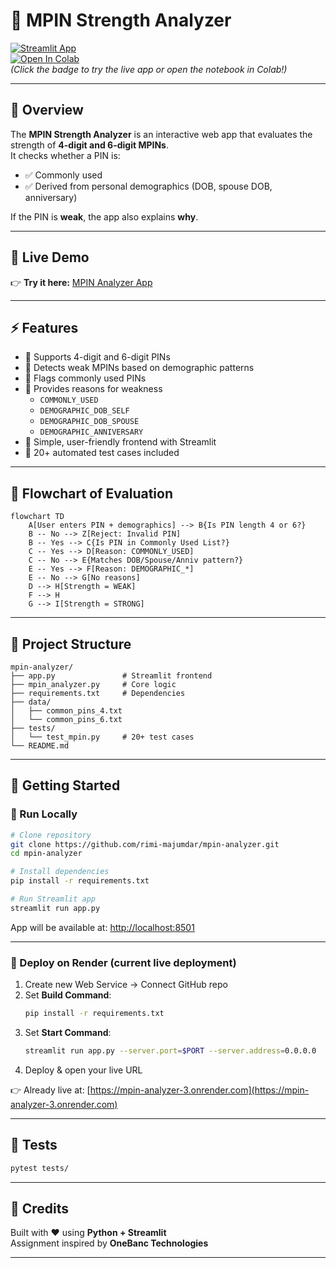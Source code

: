 # 🔐 MPIN Strength Analyzer

[![Streamlit App](https://img.shields.io/badge/🚀%20Live%20Demo-Streamlit-brightgreen?logo=streamlit)](https://mpin-analyzer-3.onrender.com)  
[![Open In Colab](https://colab.research.google.com/assets/colab-badge.svg)](https://colab.research.google.com/github/rimi-majumdar/mpin-analyzer/blob/main/MPIN_Task.ipynb)  
*(Click the badge to try the live app or open the notebook in Colab!)*

---

## 📌 Overview
The **MPIN Strength Analyzer** is an interactive web app that evaluates the strength of **4-digit and 6-digit MPINs**.  
It checks whether a PIN is:
- ✅ Commonly used  
- ✅ Derived from personal demographics (DOB, spouse DOB, anniversary)  

If the PIN is **weak**, the app also explains **why**.



---

## 🎥 Live Demo
👉 **Try it here:** [MPIN Analyzer App](https://mpin-analyzer-3.onrender.com)

---

## ⚡ Features
- 🔢 Supports 4-digit and 6-digit PINs  
- 📅 Detects weak MPINs based on demographic patterns  
- 🚫 Flags commonly used PINs  
- 🧾 Provides reasons for weakness  
  - `COMMONLY_USED`  
  - `DEMOGRAPHIC_DOB_SELF`  
  - `DEMOGRAPHIC_DOB_SPOUSE`  
  - `DEMOGRAPHIC_ANNIVERSARY`  
- 🎨 Simple, user-friendly frontend with Streamlit  
- 🧪 20+ automated test cases included  

---

## 🧩 Flowchart of Evaluation

```mermaid
flowchart TD
    A[User enters PIN + demographics] --> B{Is PIN length 4 or 6?}
    B -- No --> Z[Reject: Invalid PIN]
    B -- Yes --> C{Is PIN in Commonly Used List?}
    C -- Yes --> D[Reason: COMMONLY_USED]
    C -- No --> E{Matches DOB/Spouse/Anniv pattern?}
    E -- Yes --> F[Reason: DEMOGRAPHIC_*]
    E -- No --> G[No reasons]
    D --> H[Strength = WEAK]
    F --> H
    G --> I[Strength = STRONG]
```

---

## 📂 Project Structure

```
mpin-analyzer/
├── app.py               # Streamlit frontend
├── mpin_analyzer.py     # Core logic
├── requirements.txt     # Dependencies
├── data/
│   ├── common_pins_4.txt
│   └── common_pins_6.txt
├── tests/
│   └── test_mpin.py     # 20+ test cases
└── README.md
```

---

## 🚀 Getting Started

### 🔹 Run Locally

```bash
# Clone repository
git clone https://github.com/rimi-majumdar/mpin-analyzer.git
cd mpin-analyzer

# Install dependencies
pip install -r requirements.txt

# Run Streamlit app
streamlit run app.py
```

App will be available at: [http://localhost:8501](http://localhost:8501)

---

### 🔹 Deploy on Render (current live deployment)

1. Create new Web Service → Connect GitHub repo  
2. Set **Build Command**:
   ```bash
   pip install -r requirements.txt
   ```
3. Set **Start Command**:
   ```bash
   streamlit run app.py --server.port=$PORT --server.address=0.0.0.0
   ```
4. Deploy & open your live URL  

👉 Already live at: [https://mpin-analyzer-3.onrender.com](https://mpin-analyzer-3.onrender.com)

---

## 🧪 Tests

```bash
pytest tests/
```

---

## 🙌 Credits
Built with ❤️ using **Python + Streamlit**  
Assignment inspired by **OneBanc Technologies**

---

